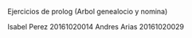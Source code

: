 Ejercicios de prolog (Arbol genealocio y nomina)

Isabel Perez 20161020014
Andres Arias 20161020029
